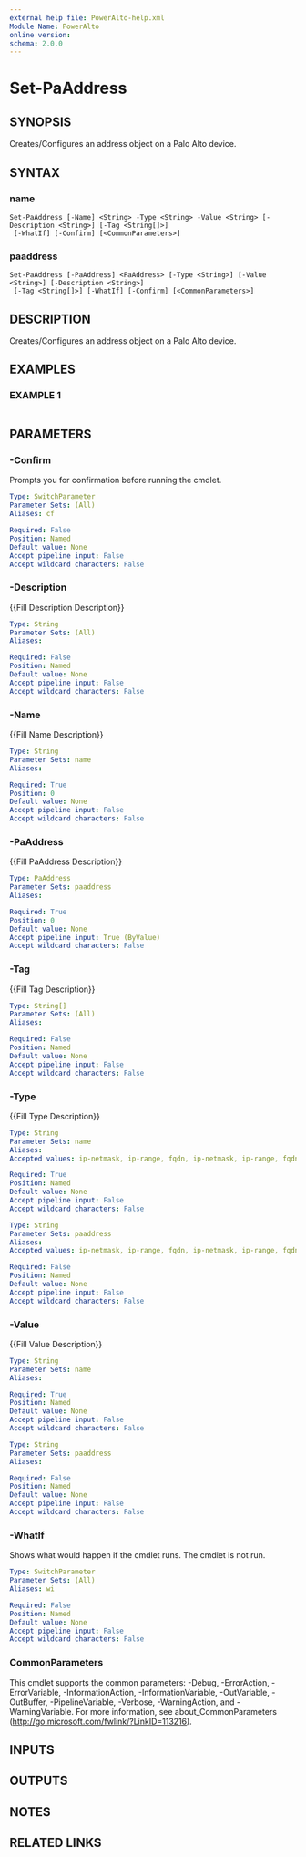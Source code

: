 ```yaml
---
external help file: PowerAlto-help.xml
Module Name: PowerAlto
online version:
schema: 2.0.0
---
```


# Set-PaAddress

## SYNOPSIS
Creates/Configures an address object on a Palo Alto device.

## SYNTAX

### name
```
Set-PaAddress [-Name] <String> -Type <String> -Value <String> [-Description <String>] [-Tag <String[]>]
 [-WhatIf] [-Confirm] [<CommonParameters>]
```

### paaddress
```
Set-PaAddress [-PaAddress] <PaAddress> [-Type <String>] [-Value <String>] [-Description <String>]
 [-Tag <String[]>] [-WhatIf] [-Confirm] [<CommonParameters>]
```

## DESCRIPTION
Creates/Configures an address object on a Palo Alto device.

## EXAMPLES

### EXAMPLE 1
```

```

## PARAMETERS

### -Confirm
Prompts you for confirmation before running the cmdlet.

```yaml
Type: SwitchParameter
Parameter Sets: (All)
Aliases: cf

Required: False
Position: Named
Default value: None
Accept pipeline input: False
Accept wildcard characters: False
```

### -Description
{{Fill Description Description}}

```yaml
Type: String
Parameter Sets: (All)
Aliases:

Required: False
Position: Named
Default value: None
Accept pipeline input: False
Accept wildcard characters: False
```

### -Name
{{Fill Name Description}}

```yaml
Type: String
Parameter Sets: name
Aliases:

Required: True
Position: 0
Default value: None
Accept pipeline input: False
Accept wildcard characters: False
```

### -PaAddress
{{Fill PaAddress Description}}

```yaml
Type: PaAddress
Parameter Sets: paaddress
Aliases:

Required: True
Position: 0
Default value: None
Accept pipeline input: True (ByValue)
Accept wildcard characters: False
```

### -Tag
{{Fill Tag Description}}

```yaml
Type: String[]
Parameter Sets: (All)
Aliases:

Required: False
Position: Named
Default value: None
Accept pipeline input: False
Accept wildcard characters: False
```

### -Type
{{Fill Type Description}}

```yaml
Type: String
Parameter Sets: name
Aliases:
Accepted values: ip-netmask, ip-range, fqdn, ip-netmask, ip-range, fqdn, ip-netmask, ip-range, fqdn, ip-netmask, ip-range, fqdn

Required: True
Position: Named
Default value: None
Accept pipeline input: False
Accept wildcard characters: False
```

```yaml
Type: String
Parameter Sets: paaddress
Aliases:
Accepted values: ip-netmask, ip-range, fqdn, ip-netmask, ip-range, fqdn, ip-netmask, ip-range, fqdn, ip-netmask, ip-range, fqdn

Required: False
Position: Named
Default value: None
Accept pipeline input: False
Accept wildcard characters: False
```

### -Value
{{Fill Value Description}}

```yaml
Type: String
Parameter Sets: name
Aliases:

Required: True
Position: Named
Default value: None
Accept pipeline input: False
Accept wildcard characters: False
```

```yaml
Type: String
Parameter Sets: paaddress
Aliases:

Required: False
Position: Named
Default value: None
Accept pipeline input: False
Accept wildcard characters: False
```

### -WhatIf
Shows what would happen if the cmdlet runs.
The cmdlet is not run.

```yaml
Type: SwitchParameter
Parameter Sets: (All)
Aliases: wi

Required: False
Position: Named
Default value: None
Accept pipeline input: False
Accept wildcard characters: False
```

### CommonParameters
This cmdlet supports the common parameters: -Debug, -ErrorAction, -ErrorVariable, -InformationAction, -InformationVariable, -OutVariable, -OutBuffer, -PipelineVariable, -Verbose, -WarningAction, and -WarningVariable. For more information, see about_CommonParameters (http://go.microsoft.com/fwlink/?LinkID=113216).

## INPUTS

## OUTPUTS

## NOTES

## RELATED LINKS
